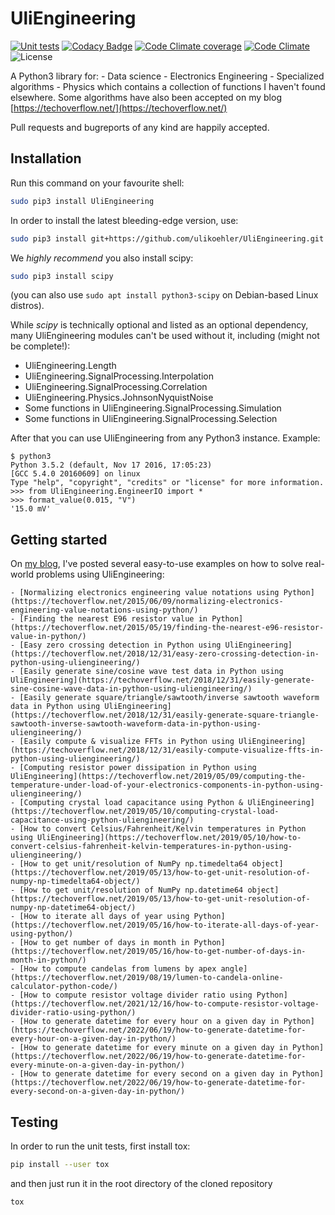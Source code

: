 # UliEngineering

[![Unit tests](https://github.com/ulikoehler/UliEngineering/actions/workflows/test.yml/badge.svg)](https://github.com/ulikoehler/UliEngineering/actions/workflows/test.yml) [![Codacy Badge](https://app.codacy.com/project/badge/Grade/f59d862b25524914b29ec5f0c0b80e7f)](https://www.codacy.com/gh/ulikoehler/UliEngineering/dashboard?utm_source=github.com&amp;utm_medium=referral&amp;utm_content=ulikoehler/UliEngineering&amp;utm_campaign=Badge_Grade) [![Code Climate coverage](https://codeclimate.com/github/ulikoehler/UliEngineering/badges/coverage.svg)](https://codeclimate.com/github/ulikoehler/UliEngineering/coverage) [![Code Climate](https://codeclimate.com/github/ulikoehler/UliEngineering/badges/gpa.svg)](https://codeclimate.com/github/ulikoehler/UliEngineering) ![License](https://img.shields.io/github/license/ulikoehler/UliEngineering.svg) 

A Python3 library for:
    - Data science
    - Electronics Engineering
    - Specialized algorithms
    - Physics
which contains a collection of functions I haven't found elsewhere.
Some algorithms have also been accepted on my blog [https://techoverflow.net/](https://techoverflow.net/)

Pull requests and bugreports of any kind are happily accepted.

## Installation

Run this command on your favourite shell:

```sh
sudo pip3 install UliEngineering
```

In order to install the latest bleeding-edge version, use:

```sh
sudo pip3 install git+https://github.com/ulikoehler/UliEngineering.git
```

We *highly recommend* you also install scipy:
```sh
sudo pip3 install scipy
```
(you can also use `sudo apt install python3-scipy` on Debian-based Linux distros).

While *scipy* is technically optional and listed as an optional dependency, many UliEngineering modules can't be used without it, including (might not be complete!):

* UliEngineering.Length
* UliEngineering.SignalProcessing.Interpolation
* UliEngineering.SignalProcessing.Correlation
* UliEngineering.Physics.JohnsonNyquistNoise
* Some functions in UliEngineering.SignalProcessing.Simulation
* Some functions in UliEngineering.SignalProcessing.Selection

After that you can use UliEngineering from any Python3 instance. Example:

```
$ python3
Python 3.5.2 (default, Nov 17 2016, 17:05:23) 
[GCC 5.4.0 20160609] on linux
Type "help", "copyright", "credits" or "license" for more information.
>>> from UliEngineering.EngineerIO import *
>>> format_value(0.015, "V")
'15.0 mV'
```

## Getting started

On [my blog](https://techoverflow.net), I've posted several easy-to-use examples on how to solve real-world problems using UliEngineering:

    - [Normalizing electronics engineering value notations using Python](https://techoverflow.net/2015/06/09/normalizing-electronics-engineering-value-notations-using-python/)
    - [Finding the nearest E96 resistor value in Python](https://techoverflow.net/2015/05/19/finding-the-nearest-e96-resistor-value-in-python/)
    - [Easy zero crossing detection in Python using UliEngineering](https://techoverflow.net/2018/12/31/easy-zero-crossing-detection-in-python-using-uliengineering/)
    - [Easily generate sine/cosine wave test data in Python using UliEngineering](https://techoverflow.net/2018/12/31/easily-generate-sine-cosine-wave-data-in-python-using-uliengineering/)
    - [Easily generate square/triangle/sawtooth/inverse sawtooth waveform data in Python using UliEngineering](https://techoverflow.net/2018/12/31/easily-generate-square-triangle-sawtooth-inverse-sawtooth-waveform-data-in-python-using-uliengineering/)
    - [Easily compute & visualize FFTs in Python using UliEngineering](https://techoverflow.net/2018/12/31/easily-compute-visualize-ffts-in-python-using-uliengineering/)
    - [Computing resistor power dissipation in Python using UliEngineering](https://techoverflow.net/2019/05/09/computing-the-temperature-under-load-of-your-electronics-components-in-python-using-uliengineering/)
    - [Computing crystal load capacitance using Python & UliEngineering](https://techoverflow.net/2019/05/10/computing-crystal-load-capacitance-using-python-uliengineering/)
    - [How to convert Celsius/Fahrenheit/Kelvin temperatures in Python using UliEngineering](https://techoverflow.net/2019/05/10/how-to-convert-celsius-fahrenheit-kelvin-temperatures-in-python-using-uliengineering/)
    - [How to get unit/resolution of NumPy np.timedelta64 object](https://techoverflow.net/2019/05/13/how-to-get-unit-resolution-of-numpy-np-timedelta64-object/)
    - [How to get unit/resolution of NumPy np.datetime64 object](https://techoverflow.net/2019/05/13/how-to-get-unit-resolution-of-numpy-np-datetime64-object/)
    - [How to iterate all days of year using Python](https://techoverflow.net/2019/05/16/how-to-iterate-all-days-of-year-using-python/)
    - [How to get number of days in month in Python](https://techoverflow.net/2019/05/16/how-to-get-number-of-days-in-month-in-python/)
    - [How to compute candelas from lumens by apex angle](https://techoverflow.net/2019/08/19/lumen-to-candela-online-calculator-python-code/)
    - [How to compute resistor voltage divider ratio using Python](https://techoverflow.net/2021/12/16/how-to-compute-resistor-voltage-divider-ratio-using-python/)
    - [How to generate datetime for every hour on a given day in Python](https://techoverflow.net/2022/06/19/how-to-generate-datetime-for-every-hour-on-a-given-day-in-python/)
    - [How to generate datetime for every minute on a given day in Python](https://techoverflow.net/2022/06/19/how-to-generate-datetime-for-every-minute-on-a-given-day-in-python/)
    - [How to generate datetime for every second on a given day in Python](https://techoverflow.net/2022/06/19/how-to-generate-datetime-for-every-second-on-a-given-day-in-python/)

## Testing

In order to run the unit tests, first install tox:

```sh
pip install --user tox
```

and then just run it in the root directory of the cloned repository

```sh
tox
```